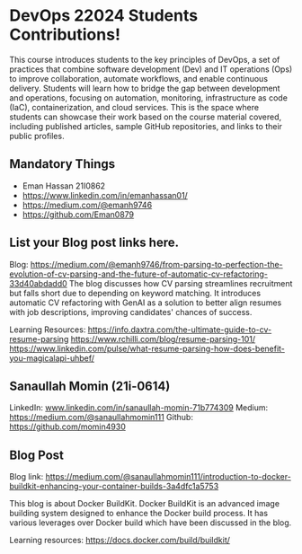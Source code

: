 # DevOps 22024 Students Contributions! 

This course introduces students to the key principles of DevOps, a set of practices that combine software development (Dev) and IT operations (Ops) to improve collaboration, automate workflows, and enable continuous delivery. Students will learn how to bridge the gap between development and operations, focusing on automation, monitoring, infrastructure as code (IaC), containerization, and cloud services. This is the space where students can showcase their work based on the course material covered, including published articles, sample GitHub repositories, and links to their public profiles.

## Mandatory Things
- Eman Hassan 21I0862
- https://www.linkedin.com/in/emanhassan01/
- https://medium.com/@emanh9746
- https://github.com/Eman0879

## List your Blog post links here.
Blog:
https://medium.com/@emanh9746/from-parsing-to-perfection-the-evolution-of-cv-parsing-and-the-future-of-automatic-cv-refactoring-33d40abdadd0
The blog discusses how CV parsing streamlines recruitment but falls short due to depending on keyword matching. It introduces automatic CV refactoring with GenAI as a solution to better align resumes with job descriptions, improving candidates' chances of success.

 Learning Resources:
 https://info.daxtra.com/the-ultimate-guide-to-cv-resume-parsing
 https://www.rchilli.com/blog/resume-parsing-101/
 https://www.linkedin.com/pulse/what-resume-parsing-how-does-benefit-you-magicalapi-uhbef/

## Sanaullah Momin (21i-0614)

LinkedIn: www.linkedin.com/in/sanaullah-momin-71b774309
Medium: https://medium.com/@sanaullahmomin111
Github: https://github.com/momin4930

## Blog Post
Blog link: https://medium.com/@sanaullahmomin111/introduction-to-docker-buildkit-enhancing-your-container-builds-3a4dfc1a5753

This blog is about Docker BuildKit. Docker BuildKit is an advanced image building system designed to enhance the Docker build process. It has various leverages over Docker build which have been discussed in the blog.

Learning resources: https://docs.docker.com/build/buildkit/

